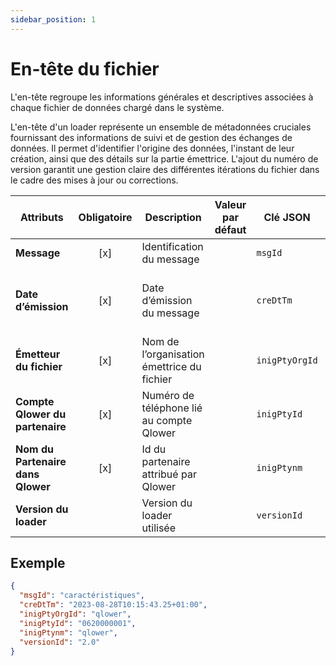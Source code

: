 ```yaml
---
sidebar_position: 1
---
```


# En-tête du fichier

L'en-tête regroupe les informations générales et descriptives associées à chaque fichier de données chargé dans le système.

L'en-tête d'un loader représente un ensemble de métadonnées cruciales fournissant des informations de suivi et de gestion des échanges de données. Il permet d'identifier l'origine des données, l'instant de leur création, ainsi que des détails sur la partie émettrice. L'ajout du numéro de version garantit une gestion claire des différentes itérations du fichier dans le cadre des mises à jour ou corrections.

| **Attributs**                     | **Obligatoire** | **Description**                            | **Valeur par défaut** | **Clé JSON**   | **Domaine de validité**                                        |
| --------------------------------- | :-------------: | ------------------------------------------ | --------------------- | -------------- | -------------------------------------------------------------- |
| **Message**                       |       [x]       | Identification du message                  |                       | `msgId`        | `transactions` ou `caractéristiques`                           |
| **Date d’émission**               |       [x]       | Date d’émission du message                 |                       | `creDtTm`      | ISO 8601 (en l’absence de fuseau horaire, fuseau Paris/France) |
| **Émetteur du fichier**           |       [x]       | Nom de l’organisation émettrice du fichier |                       | `inigPtyOrgId` | Chaîne de caractères                                           |
| **Compte Qlower du partenaire**   |       [x]       | Numéro de téléphone lié au compte Qlower   |                       | `inigPtyId`    | Chaîne de caractères                                           |
| **Nom du Partenaire dans Qlower** |       [x]       | Id du partenaire attribué par Qlower       |                       | `inigPtynm`    | Chaîne de caractères                                           |
| **Version du loader**             |                 | Version du loader utilisée                 |                       | `versionId`    | Chaîne de caractères                                           |

## Exemple

```json
{
  "msgId": "caractéristiques",
  "creDtTm": "2023-08-28T10:15:43.25+01:00",
  "inigPtyOrgId": "qlower",
  "inigPtyId": "0620000001",
  "inigPtynm": "qlower",
  "versionId": "2.0"
}
```
